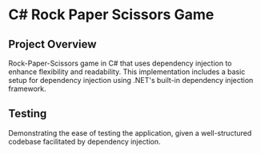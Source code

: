 # C# Rock Paper Scissors Game 

## Project Overview
Rock-Paper-Scissors game in C# that uses dependency injection to enhance flexibility and readability. This implementation includes a basic setup for dependency injection using .NET's built-in dependency injection framework.

## Testing
Demonstrating the ease of testing the application, given a well-structured codebase facilitated by dependency injection.
